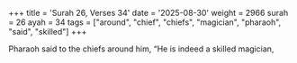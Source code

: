 +++
title = 'Surah 26, Verses 34'
date = '2025-08-30'
weight = 2966
surah = 26
ayah = 34
tags = ["around", "chief", "chiefs", "magician", "pharaoh", "said", "skilled"]
+++

Pharaoh said to the chiefs around him, “He is indeed a skilled magician,